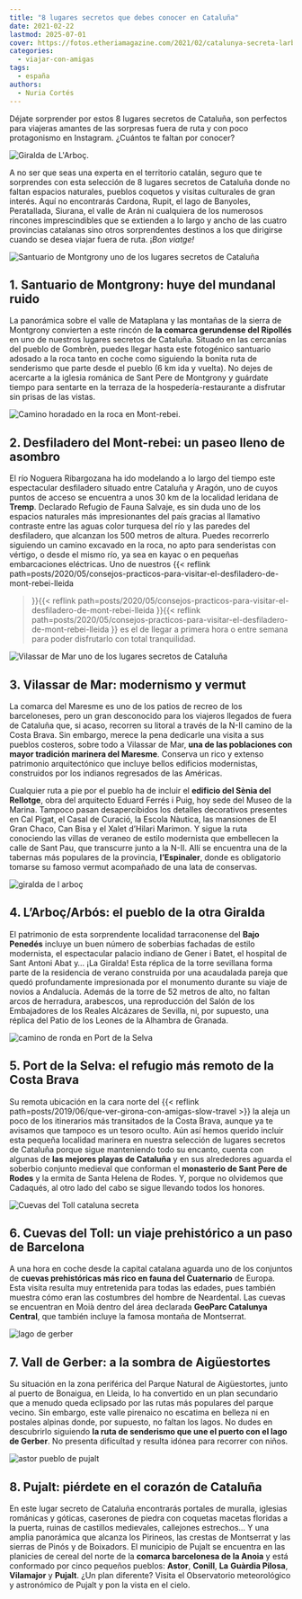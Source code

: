 ```yaml
---
title: "8 lugares secretos que debes conocer en Cataluña"
date: 2021-02-22
lastmod: 2025-07-01
cover: https://fotos.etheriamagazine.com/2021/02/catalunya-secreta-larboc-iglesia-Entranyes.jpg
categories: 
  - viajar-con-amigas
tags: 
  - españa
authors: 
  - Nuria Cortés
---
```


Déjate sorprender por estos 8 lugares secretos de Cataluña, son perfectos para viajeras 
amantes de las sorpresas fuera de ruta y con poco protagonismo en Instagram. ¿Cuántos te 
faltan por conocer? 

![Giralda de L'Arboç.](https://fotos.etheriamagazine.com/2021/02/catalunya-secreta-larboc-iglesia-Entranyes.jpg "Giralda de L'Arboç. © Oficina de Turisme de l'Arboç")

<!-- LEGACY_UPDATED: Actualizado 7/2025 -->

A no ser que seas una experta en el territorio catalán, seguro que te sorprendes con 
esta selección de 8 lugares secretos de Cataluña donde no faltan espacios naturales, 
pueblos coquetos y visitas culturales de gran interés. Aquí no encontrarás Cardona, 
Rupit, el lago de Banyoles, Peratallada, Siurana, el valle de Arán ni cualquiera de los 
numerosos rincones imprescindibles que se extienden a lo largo y ancho de las cuatro 
provincias catalanas sino otros sorprendentes destinos a los que dirigirse cuando se 
desea viajar fuera de ruta. ¡_Bon viatge!_ 

![Santuario de Montgrony uno de los lugares secretos de Cataluña](https://fotos.etheriamagazine.com/2021/02/cataluna-secreta-Santuario-de-Montgrony.jpg "Santuario de Montgrony. © Turismo Cataluña")

## 1\. Santuario de Montgrony: huye del mundanal ruido

La panorámica sobre el valle de Mataplana y las montañas de la sierra de Montgrony 
convierten a este rincón de **la comarca gerundense del Ripollés** en uno de nuestros 
lugares secretos de Cataluña. Situado en las cercanías del pueblo de Gombrèn, puedes 
llegar hasta este fotogénico santuario adosado a la roca tanto en coche como siguiendo 
la bonita ruta de senderismo que parte desde el pueblo (6 km ida y vuelta). No dejes de 
acercarte a la iglesia románica de Sant Pere de Montgrony y guárdate tiempo para 
sentarte en la terraza de la hospedería-restaurante a disfrutar sin prisas de las 
vistas. 

![Camino horadado en la roca en Mont-rebei.](https://fotos.etheriamagazine.com/2020/05/mont-rebei-gr1.jpg "Camino horadado en la roca en Mont-rebei. © Pepa García")

## 2\. Desfiladero del Mont-rebei: un paseo lleno de asombro

El río Noguera Ribargozana ha ido modelando a lo largo del tiempo este espectacular 
desfiladero situado entre Cataluña y Aragón, uno de cuyos puntos de acceso se encuentra 
a unos 30 km de la localidad leridana de **Tremp**. Declarado Refugio de Fauna Salvaje, 
es sin duda uno de los espacios naturales más impresionantes del país gracias al 
llamativo contraste entre las aguas color turquesa del río y las paredes del 
desfiladero, que alcanzan los 500 metros de altura. Puedes recorrerlo siguiendo un 
camino excavado en la roca, no apto para senderistas con vértigo, o desde el mismo río, 
ya sea en kayac o en pequeñas embarcaciones eléctricas. Uno de nuestros {{< reflink 
path=posts/2020/05/consejos-practicos-para-visitar-el-desfiladero-de-mont-rebei-lleida 
>}}{{< reflink 
path=posts/2020/05/consejos-practicos-para-visitar-el-desfiladero-de-mont-rebei-lleida 
>}}{{< reflink 
path=posts/2020/05/consejos-practicos-para-visitar-el-desfiladero-de-mont-rebei-lleida 
>}} es el de llegar a primera hora o entre semana para poder disfrutarlo con total 
tranquilidad. 

![Vilassar de Mar uno de los lugares secretos de Cataluña](https://fotos.etheriamagazine.com/2021/02/cataluna-secreta-Vilassar-de-Mar.jpg "La Sènia del Rellotge-Museo de la Marina, en Vilassar de Mar. © Turismo de Cataluña")

## 3\. Vilassar de Mar: modernismo y vermut

La comarca del Maresme es uno de los patios de recreo de los barceloneses, pero un gran 
desconocido para los viajeros llegados de fuera de Cataluña que, si acaso, recorren su 
litoral a través de la N-II camino de la Costa Brava. Sin embargo, merece la pena 
dedicarle una visita a sus pueblos costeros, sobre todo a Vilassar de Mar, **una de las 
poblaciones con mayor tradición marinera del Maresme**. Conserva un rico y extenso 
patrimonio arquitectónico que incluye bellos edificios modernistas, construidos por los 
indianos regresados de las Américas. 

Cualquier ruta a pie por el pueblo ha de incluir el **edificio del Sènia del Rellotge**, 
obra del arquitecto Eduard Ferrés i Puig, hoy sede del Museo de la Marina. Tampoco pasan 
desapercibidos los detalles decorativos presentes en Cal Pigat, el Casal de Curació, la 
Escola Nàutica, las mansiones de El Gran Chaco, Can Bisa y el Xalet d’Hilari Marimon. Y 
sigue la ruta conociendo las villas de veraneo de estilo modernista que embellecen la 
calle de Sant Pau, que transcurre junto a la N-II. Allí se encuentra una de la tabernas 
más populares de la provincia, **l’Espinaler**, donde es obligatorio tomarse su famoso 
vermut acompañado de una lata de conservas. 

![giralda de l arboç](https://fotos.etheriamagazine.com/2021/02/giralda-l-arboc-catalunya.jpg "Giralda de L'Arboç. © Oficina de Turisme de l'Arboç")

## 4\. L’Arboç/Arbós: el pueblo de la otra Giralda

El patrimonio de esta sorprendente localidad tarraconense del **Bajo Penedés** incluye 
un buen número de soberbias fachadas de estilo modernista, el espectacular palacio 
indiano de Gener i Batet, el hospital de Sant Antoni Abat y… ¡La Giralda! Esta réplica 
de la torre sevillana forma parte de la residencia de verano construida por una 
acaudalada pareja que quedó profundamente impresionada por el monumento durante su viaje 
de novios a Andalucía. Además de la torre de 52 metros de alto, no faltan arcos de 
herradura, arabescos, una reproducción del Salón de los Embajadores de los Reales 
Alcázares de Sevilla, ni, por supuesto, una réplica del Patio de los Leones de la 
Alhambra de Granada. 

![camino de ronda en Port de la Selva](https://fotos.etheriamagazine.com/2021/02/cataluna-secreta-Port-de-la-Selva.jpg "Camino de ronda en Port de la Selva. © Turismo de Cataluña")

## 5\. Port de la Selva: el refugio más remoto de la Costa Brava

Su remota ubicación en la cara norte del {{< reflink 
path=posts/2019/06/que-ver-girona-con-amigas-slow-travel >}} la aleja un poco de los 
itinerarios más transitados de la Costa Brava, aunque ya te avisamos que tampoco es un 
tesoro oculto. Aún así hemos querido incluir esta pequeña localidad marinera en nuestra 
selección de lugares secretos de Cataluña porque sigue manteniendo todo su encanto, 
cuenta con algunas de **las mejores playas de Cataluña** y en sus alrededores aguarda el 
soberbio conjunto medieval que conforman el **monasterio de Sant Pere de Rodes** y la 
ermita de Santa Helena de Rodes. Y, porque no olvidemos que Cadaqués, al otro lado del 
cabo se sigue llevando todos los honores. 

![Cuevas del Toll cataluna secreta](https://fotos.etheriamagazine.com/2021/02/cataluna-secreta-Cuevas-del-Toll.jpg "Cuevas del Toll. © Turismo de Cataluña")

## 6\. Cuevas del Toll: un viaje prehistórico a un paso de Barcelona

A una hora en coche desde la capital catalana aguarda uno de los conjuntos de **cuevas 
prehistóricas más rico en fauna del Cuaternario** de Europa. Esta visita resulta muy 
entretenida para todas las edades, pues también muestra cómo eran las costumbres del 
hombre de Neardental. Las cuevas se encuentran en Moià dentro del área declarada 
**GeoParc Catalunya Central**, que también incluye la famosa montaña de Montserrat. 

![lago de gerber](https://fotos.etheriamagazine.com/2021/02/Estany-Gerber.jpg "Lago de Gerber. © CC Wikimedia")

## 7\. Vall de Gerber: a la sombra de Aigüestortes

Su situación en la zona periférica del Parque Natural de Aigüestortes, junto al puerto 
de Bonaigua, en Lleida, lo ha convertido en un plan secundario que a menudo queda 
eclipsado por las rutas más populares del parque vecino. Sin embargo, este valle 
pirenaico no escatima en belleza ni en postales alpinas donde, por supuesto, no faltan 
los lagos. No dudes en descubrirlo siguiendo **la ruta de senderismo que une el puerto 
con el lago de Gerber**. No presenta dificultad y resulta idónea para recorrer con 
niños. 

![astor pueblo de pujalt](https://fotos.etheriamagazine.com/2021/02/pujalt-lastor-Anoia.jpg "Astor es uno de los 5 pueblos que forman Pujalt. © Ángela Llop")

## 8\. Pujalt: piérdete en el corazón de Cataluña

En este lugar secreto de Cataluña encontrarás portales de muralla, iglesias románicas y 
góticas, caserones de piedra con coquetas macetas floridas a la puerta, ruinas de 
castillos medievales, callejones estrechos… Y una amplia panorámica que alcanza los 
Pirineos, las crestas de Montserrat y las sierras de Pinós y de Boixadors. El municipio 
de Pujalt se encuentra en las planicies de cereal del norte de la **comarca barcelonesa 
de la Anoia** y está conformado por cinco pequeños pueblos: **Astor**, **Conill**, 
**La** **Guàrdia Pilosa**, **Vilamajor** y **Pujalt**. ¿Un plan diferente? Visita el 
Observatorio meteorológico y astronómico de Pujalt y pon la vista en el cielo.
